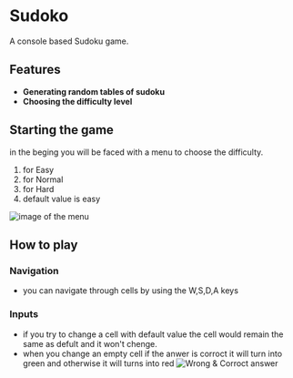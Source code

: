 # Sudoko
A console based Sudoku game.
## Features
- **Generating random tables of sudoku**
- **Choosing the difficulty level**
## Starting the game
in the beging you will be faced with a menu to choose the difficulty.
1. for Easy
2. for Normal
3. for Hard
4. default value is easy
   
![image of the menu](https://github.com/user-attachments/assets/5ff9d139-8dd1-4568-8c60-4776fa055101)

## How to play
### Navigation
- you can navigate through cells by using the W,S,D,A keys
### Inputs
- if you try to change a cell with default value the cell would remain the same as defult and it won't chenge.
- when  you change an empty cell if the anwer is corroct it will turn into green and otherwise it will turns into red
![Wrong & Corroct answer](https://github.com/user-attachments/assets/607d0a17-6683-400f-a00b-9bf1a6e69b10)
